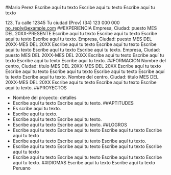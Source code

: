 #Mario Perez
Escribe aquí tu texto Escribe aquí tu texto Escribe aquí tu texto

123, Tu calle
12345 Tu ciudad (Prov)
(34) 123 000 000
no_reply@example.com
##EXPERIENCIA
Empresa, Ciudad: puesto
MES DEL 20XX-PRESENTE
Escribe aquí tu texto Escribe aquí tu texto Escribe aquí tu texto Escribe aquí tu texto.
Empresa, Ciudad: puesto
MES DEL 20XX-MES DEL 20XX
Escribe aquí tu texto Escribe aquí tu texto Escribe aquí tu texto Escribe aquí tu texto Escribe aquí tu texto.
Empresa, Ciudad: puesto
MES DEL 20XX-MES DEL 20XX
Escribe aquí tu texto Escribe aquí tu texto Escribe aquí tu texto Escribe aquí tu texto.
##FORMACIÓN
Nombre del centro, Ciudad: título
MES DEL 20XX-MES DEL 20XX
Escribe aquí tu texto Escribe aquí tu texto Escribe aquí tu texto Escribe aquí tu texto Escribe aquí tu texto Escribe aquí tu texto.
Nombre del centro, Ciudad: título
MES DEL 20XX-MES DEL 20XX
Escribe aquí tu texto Escribe aquí tu texto Escribe aquí tu texto.
##PROYECTOS
- Nombre del proyecto: detalles
- Escribe aquí tu texto Escribe aquí tu texto.
##APTITUDES
- Es scribe aquí tu texto.
- Escribe aquí tu texto.
- Escribe aquí tu texto Escribe aquí tu texto.
- Escribe aquí tu texto Escribe aquí tu texto.
##LOGROS
- Escribe aquí tu texto Escribe aquí tu texto Escribe aquí tu texto Escribe aquí tu texto
- Escribe aquí tu texto Escribe aquí tu texto Escribe aquí tu texto.
- Escribe aquí tu texto Escribe aquí tu texto Escribe aquí tu texto Escribe aquí tu texto
- Escribe aquí tu texto Escribe aquí tu texto Escribe aquí tu texto Escribe aquí tu texto.
##IDIOMAS
Escribe aquí tu texto Escribe aquí tu texto
Peruano

